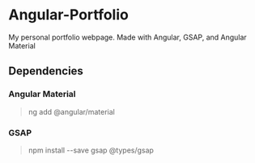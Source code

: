 # Angular-Portfolio
My personal portfolio webpage. Made with Angular, GSAP, and Angular Material

## Dependencies
### Angular Material
> ng add @angular/material
### GSAP
> npm install --save gsap @types/gsap
